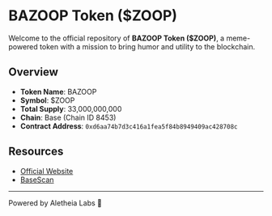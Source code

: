 # BAZOOP Token ($ZOOP)

Welcome to the official repository of **BAZOOP Token ($ZOOP)**, a meme-powered token with a mission to bring humor and utility to the blockchain.

## Overview

- **Token Name**: BAZOOP
- **Symbol**: $ZOOP
- **Total Supply**: 33,000,000,000
- **Chain**: Base (Chain ID 8453)
- **Contract Address**: `0xd6aa74b7d3c416a1fea5f84b8949409ac428708c`

## Resources

- [Official Website](https://aletheialabs.github.io/bazoop-token/)
- [BaseScan](https://basescan.org/address/0xd6aa74b7d3c416a1fea5f84b8949409ac428708c)

---

Powered by Aletheia Labs 🦉
